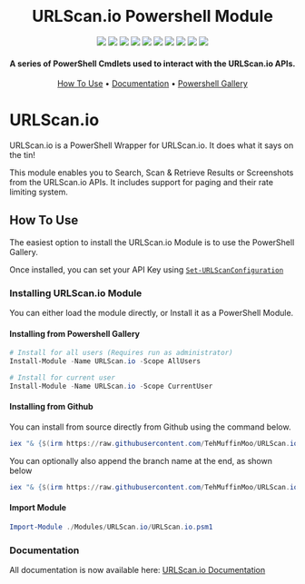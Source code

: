 <h1 align="center">
  <br>
  <!--<a href=""><img src="" alt="Markdownify" width="200"></a>-->
  <br>
  URLScan.io Powershell Module
  <br>
</h1>

<p align="center">
  <a href="https://www.powershellgallery.com/packages/URLScan.io"><img src="https://img.shields.io/powershellgallery/v/URLScan.io?label=Powershell%20Gallery"></a>
  <a href="https://github.com/TehMuffinMoo/URLScan.io"><img src="https://img.shields.io/github/v/release/TehMuffinMoo/URLScan.io.svg?label=Github Release"></a>
  <a href="https://github.com/TehMuffinMoo/URLScan.io"><img src="https://img.shields.io/github/languages/code-size/TehMuffinMoo/URLScan.io.svg?label=Code%20Size"></a>
  <a href="https://www.powershellgallery.com/packages/URLScan.io"><img src="https://img.shields.io/powershellgallery/dt/URLScan.io?label=Downloads"></a>
  <a href="https://www.powershellgallery.com/packages/URLScan.io"><img src="https://img.shields.io/powershellgallery/p/URLScan.io?label=Supported Platforms&color=%236600bf"></a>
  <img src="https://img.shields.io/badge/dynamic/json?url=https%3A%2F%2Fraw.githubusercontent.com%2FTehMuffinMoo%2FURLScan.io%2Fdev%2Fdocs%2Fmanifest.json&query=%24.Count&label=Available%20Functions&color=orange"</img>
  <a href="https://github.com/TehMuffinMoo/URLScan.io/releases"><img src="https://img.shields.io/github/release-date/tehmuffinmoo/URLScan.io?label=Latest%20Release"></a>
  <a href="https://psurlscanio.readthedocs.io"><img src="https://img.shields.io/readthedocs/psurlscanio?label=Docs"></a>
  <a href="https://github.com/TehMuffinMoo/URLScan.io/actions/workflows/Run%20Pester%20Tests.yaml"><img src="https://img.shields.io/github/actions/workflow/status/TehMuffinMoo/URLScan.io/Run%20Pester%20Tests.yaml?label=Dev Pester Tests&branch=dev&color=%230072c6"></a>
  <a href="https://github.com/TehMuffinMoo/URLScan.io/actions/workflows/Run%20Pester%20Tests%20(PS%20Gallery).yaml"><img src="https://img.shields.io/github/actions/workflow/status/TehMuffinMoo/URLScan.io/Run%20Pester%20Tests%20(PS%20Gallery).yaml?label=Latest Pester Tests&branch=main&color=%230072c6"></a>
</p>

<h4 align="center">A series of PowerShell Cmdlets used to interact with the URLScan.io APIs.</h4>

<p align="center">
  <a href="#how-to-use">How To Use</a> •
  <a href="https://psurlscanio.readthedocs.io" target="_blank">Documentation</a> •
  <a href="https://www.powershellgallery.com/packages/URLScan.io/" target="_blank">Powershell Gallery</a>
</p>

# URLScan.io
URLScan.io is a PowerShell Wrapper for URLScan.io. It does what it says on the tin!

This module enables you to Search, Scan & Retrieve Results or Screenshots from the URLScan.io APIs. It includes support for paging and their rate limiting system.

## How To Use
The easiest option to install the URLScan.io Module is to use the PowerShell Gallery.

Once installed, you can set your API Key using [`Set-URLScanConfiguration`](https://psurlscanio.readthedocs.io/en/latest/Functions/Set-URLScanConfiguration/)

### Installing URLScan.io Module
You can either load the module directly, or Install it as a PowerShell Module.

#### Installing from Powershell Gallery
```powershell
# Install for all users (Requires run as administrator)
Install-Module -Name URLScan.io -Scope AllUsers

# Install for current user
Install-Module -Name URLScan.io -Scope CurrentUser
```

#### Installing from Github
You can install from source directly from Github using the command below.
```powershell
iex "& {$(irm https://raw.githubusercontent.com/TehMuffinMoo/URLScan.io/main/Install.ps1)} s"
```

You can optionally also append the branch name at the end, as shown below
```powershell
iex "& {$(irm https://raw.githubusercontent.com/TehMuffinMoo/URLScan.io/main/Install.ps1)} s dev"
```

#### Import Module
```powershell
Import-Module ./Modules/URLScan.io/URLScan.io.psm1
```

### Documentation
All documentation is now available here: [URLScan.io Documentation](https://psurlscanio.readthedocs.io)
